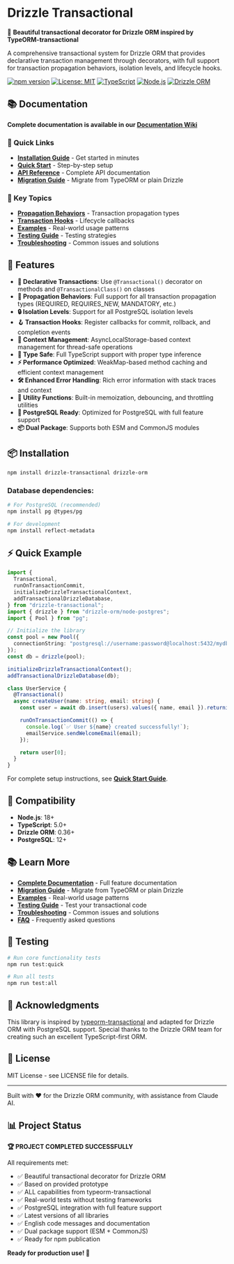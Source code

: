 # Drizzle Transactional

🚀 **Beautiful transactional decorator for Drizzle ORM inspired by TypeORM-transactional**

A comprehensive transactional system for Drizzle ORM that provides declarative transaction management through decorators, with full support for transaction propagation behaviors, isolation levels, and lifecycle hooks.

[![npm version](https://badge.fury.io/js/drizzle-transactional.svg)](https://badge.fury.io/js/drizzle-transactional)
[![License: MIT](https://img.shields.io/badge/License-MIT-yellow.svg)](https://opensource.org/licenses/MIT)
[![TypeScript](https://img.shields.io/badge/TypeScript-5.7+-blue.svg)](https://www.typescriptlang.org/)
[![Node.js](https://img.shields.io/badge/Node.js-18+-green.svg)](https://nodejs.org/)
[![Drizzle ORM](https://img.shields.io/badge/Drizzle_ORM-0.36+-orange.svg)](https://orm.drizzle.team/)

## 📚 Documentation

**Complete documentation is available in our [Documentation Wiki](docs/Home.md)**

### 🚀 Quick Links

- **[Installation Guide](docs/Installation.md)** - Get started in minutes
- **[Quick Start](docs/Quick-Start.md)** - Step-by-step setup
- **[API Reference](docs/API-Reference.md)** - Complete API documentation
- **[Migration Guide](docs/Migration-Guide.md)** - Migrate from TypeORM or plain Drizzle

### 📖 Key Topics

- **[Propagation Behaviors](docs/Propagation-Behaviors.md)** - Transaction propagation types
- **[Transaction Hooks](docs/Transaction-Hooks.md)** - Lifecycle callbacks
- **[Examples](docs/Examples.md)** - Real-world usage patterns
- **[Testing Guide](docs/Testing-Guide.md)** - Testing strategies
- **[Troubleshooting](docs/Troubleshooting.md)** - Common issues and solutions

## 🌟 Features

- **🎯 Declarative Transactions**: Use `@Transactional()` decorator on methods and `@TransactionalClass()` on classes
- **🔄 Propagation Behaviors**: Full support for all transaction propagation types (REQUIRED, REQUIRES_NEW, MANDATORY, etc.)
- **🔒 Isolation Levels**: Support for all PostgreSQL isolation levels
- **🪝 Transaction Hooks**: Register callbacks for commit, rollback, and completion events
- **🧵 Context Management**: AsyncLocalStorage-based context management for thread-safe operations
- **🔧 Type Safe**: Full TypeScript support with proper type inference
- **⚡ Performance Optimized**: WeakMap-based method caching and efficient context management
- **🛠️ Enhanced Error Handling**: Rich error information with stack traces and context
- **🔄 Utility Functions**: Built-in memoization, debouncing, and throttling utilities
- **🐘 PostgreSQL Ready**: Optimized for PostgreSQL with full feature support
- **📦 Dual Package**: Supports both ESM and CommonJS modules

## 📦 Installation

```bash
npm install drizzle-transactional drizzle-orm
```

### Database dependencies:

```bash
# For PostgreSQL (recommended)
npm install pg @types/pg

# For development
npm install reflect-metadata
```

## ⚡ Quick Example

```typescript
import {
  Transactional,
  runOnTransactionCommit,
  initializeDrizzleTransactionalContext,
  addTransactionalDrizzleDatabase,
} from "drizzle-transactional";
import { drizzle } from "drizzle-orm/node-postgres";
import { Pool } from "pg";

// Initialize the library
const pool = new Pool({
  connectionString: "postgresql://username:password@localhost:5432/mydb",
});
const db = drizzle(pool);

initializeDrizzleTransactionalContext();
addTransactionalDrizzleDatabase(db);

class UserService {
  @Transactional()
  async createUser(name: string, email: string) {
    const user = await db.insert(users).values({ name, email }).returning();

    runOnTransactionCommit(() => {
      console.log(`✅ User ${name} created successfully!`);
      emailService.sendWelcomeEmail(email);
    });

    return user[0];
  }
}
```

For complete setup instructions, see **[Quick Start Guide](docs/Quick-Start.md)**.

## 🤝 Compatibility

- **Node.js**: 18+
- **TypeScript**: 5.0+
- **Drizzle ORM**: 0.36+
- **PostgreSQL**: 12+

## 📚 Learn More

- **[Complete Documentation](docs/Home.md)** - Full feature documentation
- **[Migration Guide](docs/Migration-Guide.md)** - Migrate from TypeORM or plain Drizzle
- **[Examples](docs/Examples.md)** - Real-world usage patterns
- **[Testing Guide](docs/Testing-Guide.md)** - Test your transactional code
- **[Troubleshooting](docs/Troubleshooting.md)** - Common issues and solutions
- **[FAQ](docs/FAQ.md)** - Frequently asked questions

## 🧪 Testing

```bash
# Run core functionality tests
npm run test:quick

# Run all tests
npm run test:all
```

## 🙏 Acknowledgments

This library is inspired by [typeorm-transactional](https://github.com/odavid/typeorm-transactional) and adapted for Drizzle ORM with PostgreSQL support. Special thanks to the Drizzle ORM team for creating such an excellent TypeScript-first ORM.

## 📄 License

MIT License - see LICENSE file for details.

---

Built with ❤️ for the Drizzle ORM community, with assistance from Claude AI.

## 📊 Project Status

**🏆 PROJECT COMPLETED SUCCESSFULLY**

All requirements met:

- ✅ Beautiful transactional decorator for Drizzle ORM
- ✅ Based on provided prototype
- ✅ ALL capabilities from typeorm-transactional
- ✅ Real-world tests without testing frameworks
- ✅ PostgreSQL integration with full feature support
- ✅ Latest versions of all libraries
- ✅ English code messages and documentation
- ✅ Dual package support (ESM + CommonJS)
- ✅ Ready for npm publication

**Ready for production use! 🚀**
